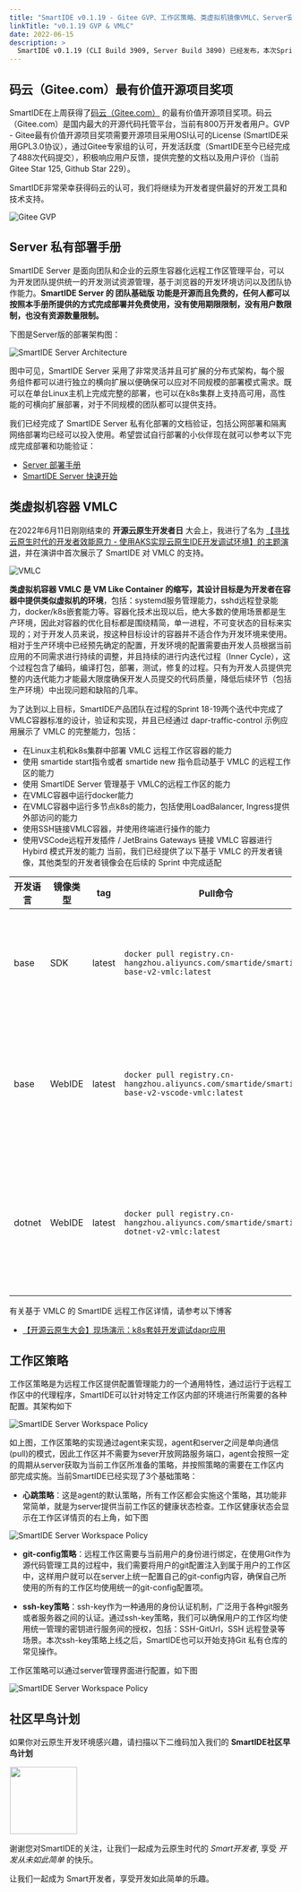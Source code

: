 ```yaml
---
title: "SmartIDE v0.1.19 - Gitee GVP、工作区策略、类虚拟机镜像VMLC、Server安装手册"
linkTitle: "v0.1.19 GVP & VMLC"
date: 2022-06-15
description: >
  SmartIDE v0.1.19 (CLI Build 3909, Server Build 3890) 已经发布，本次Sprint主要完成2个重要特性，工作区策略和类虚拟机容器（VM Like Container - VMLC）的开发工作。工作区策略特性的目标是为远程工作区提供统一的配置管理机制，在这个sprint中主要实现了git-config和ssh-key两个常用的策略。类虚拟机容器（VMLC）是一项非常重要的特性，目标是要为开发者提供与虚拟机非常类似的容器化环境。这个Sprint中我们也首次发布了SmartIDE Server版的私有化部署安装手册，希望自行完成部署的小伙伴现在就可以开始尝试了。
---
```


## 码云（Gitee.com）最有价值开源项目奖项

SmartIDE在上周获得了[码云（Gitee.com）](https://gitee.com) 的最有价值开源项目奖项。码云（Gitee.com）是国内最大的开源代码托管平台，当前有800万开发者用户。GVP - Gitee最有价值开源项目奖项需要开源项目采用OSI认可的License (SmartIDE采用GPL3.0协议），通过Gitee专家组的认可，开发活跃度（SmartIDE至今已经完成了488次代码提交），积极响应用户反馈，提供完整的文档以及用户评价（当前Gitee Star 125, Github Star 229）。

SmartIDE非常荣幸获得码云的认可，我们将继续为开发者提供最好的开发工具和技术支持。

![Gitee GVP](images/s19-gvp.png)

## Server 私有部署手册

SmartIDE Server 是面向团队和企业的云原生容器化远程工作区管理平台，可以为开发团队提供统一的开发测试资源管理，基于浏览器的开发环境访问以及团队协作能力。**SmartIDE Server 的 团队基础版 功能是开源而且免费的，任何人都可以按照本手册所提供的方式完成部署并免费使用，没有使用期限限制，没有用户数限制，也没有资源数量限制。** 

下图是Server版的部署架构图：

![SmartIDE Server Architecture](images/s19-serverarc.png)

图中可见，SmartIDE Server 采用了非常灵活并且可扩展的分布式架构，每个服务组件都可以进行独立的横向扩展以便确保可以应对不同规模的部署模式需求。既可以在单台Linux主机上完成完整的部署，也可以在k8s集群上支持高可用，高性能的可横向扩展部署，对于不同规模的团队都可以提供支持。

我们已经完成了 SmartIDE Server 私有化部署的文档验证，包括公网部署和隔离网络部署均已经可以投入使用。希望尝试自行部署的小伙伴现在就可以参考以下完成完成部署和功能验证：

- [Server 部署手册](/zh/docs/install/server/)
- [SmartIDE Server 快速开始](/zh/docs/quickstart/server/)

## 类虚拟机容器 VMLC

在2022年6月11日刚刚结束的 **开源云原生开发者日** 大会上，我进行了名为 [【寻找云原生时代的开发者效能原力 - 使用AKS实现云原生IDE开发调试环境】的主题演讲](/zh/blog/2022-0615-vmlc/)，并在演讲中首次展示了 SmartIDE 对 VMLC 的支持。

![VMLC](images/vmlc001.png)

**类虚拟机容器 VMLC 是 VM Like Container 的缩写，其设计目标是为开发者在容器中提供类似虚拟机的环境**，包括：systemd服务管理能力，sshd远程登录能力，docker/k8s嵌套能力等。容器化技术出现以后，绝大多数的使用场景都是生产环境，因此对容器的优化目标都是围绕精简，单一进程，不可变状态的目标来实现的；对于开发人员来说，按这种目标设计的容器并不适合作为开发环境来使用。相对于生产环境中已经预先确定的配置，开发环境的配置需要由开发人员根据当前应用的不同需求进行持续的调整，并且持续的进行内迭代过程（Inner Cycle），这个过程包含了编码，编译打包，部署，测试，修复的过程。只有为开发人员提供完整的内迭代能力才能最大限度确保开发人员提交的代码质量，降低后续环节（包括生产环境）中出现问题和缺陷的几率。

为了达到以上目标，SmartIDE产品团队在过程的Sprint 18-19两个迭代中完成了VMLC容器标准的设计，验证和实现，并且已经通过 dapr-traffic-control 示例应用展示了 VMLC 的完整能力，包括：

- 在Linux主机和k8s集群中部署 VMLC 远程工作区容器的能力
- 使用 smartide start指令或者 smartide new 指令启动基于 VMLC 的远程工作区的能力
- 使用 SmartIDE Server 管理基于 VMLC的远程工作区的能力
- 在VMLC容器中运行docker能力
- 在VMLC容器中运行多节点k8s的能力，包括使用LoadBalancer, Ingress提供外部访问的能力
- 使用SSH链接VMLC容器，并使用终端进行操作的能力
- 使用VSCode远程开发插件 / JetBrains Gateways 链接 VMLC 容器进行 Hybird 模式开发的能力
当前，我们已经提供了以下基于 VMLC 的开发者镜像，其他类型的开发者镜像会在后续的 Sprint 中完成适配

| **开发语言** | **镜像类型** | **tag**| **Pull命令**| **new指令**| **备注**|
|----------|----------|---------------------------------------------------|-----------------------------------------------------------------------------------------------------------------------|----------------------------|-------------------------------------------------------------|
| base     | SDK      | latest                           | `docker pull registry.cn-hangzhou.aliyuncs.com/smartide/smartide-base-v2-vmlc:latest`                                        | `se new base -t vmlc`              | 支持VMLC的基础镜像，使用ubuntu:20.04作为基础 **VMLC容器只支持linux操作系统**  |
| base     | WebIDE      | latest                           | `docker pull registry.cn-hangzhou.aliyuncs.com/smartide/smartide-base-v2-vscode-vmlc:latest`                                        | `se new base -t vscode-vmlc`              | 支持VMLC的基础镜像，使用ubuntu:20.04作为基础, 增加VSCode WebIDE **VMLC容器只支持linux操作系统**  |
| dotnet     | WebIDE      | latest                           | `docker pull registry.cn-hangzhou.aliyuncs.com/smartide/smartide-dotnet-v2-vmlc:latest`                                        | `se new dotnet -t vmlc`              | 支持VMLC的基础镜像，使用ubuntu:20.04作为基础, .net 6.0 sdk 增加VSCode WebIDE **VMLC容器只支持linux操作系统**  |

有关基于 VMLC 的 SmartIDE 远程工作区详情，请参考以下博客

- [【开源云原生大会】现场演示：k8s套娃开发调试dapr应用](/zh/blog/2022-0615-vmlc/)

## 工作区策略

工作区策略是为远程工作区提供配置管理能力的一个通用特性，通过运行于远程工作区中的代理程序，SmartIDE可以针对特定工作区内部的环境进行所需要的各种配置。其架构如下

![SmartIDE Server Workspace Policy](images/s19-wspolicy.jpg)

如上图，工作区策略的实现通过agent来实现，agent和server之间是单向通信(pull)的模式，因此工作区并不需要为sever开放网路服务端口，agent会按照一定的周期从server获取为当前工作区所准备的策略，并按照策略的需要在工作区内部完成实施。当前SmartIDE已经实现了3个基础策略：

- **心跳策略**：这是agent的默认策略，所有工作区都会实施这个策略，其功能非常简单，就是为server提供当前工作区的健康状态检查。工作区健康状态会显示在工作区详情页的右上角，如下图

![SmartIDE Server Workspace Policy](images/s19-wspolicy-heartbeat.png)

- **git-config策略**：远程工作区需要与当前用户的身份进行绑定，在使用Git作为源代码管理工具的过程中，我们需要将用户的git配置注入到属于用户的工作区中，这样用户就可以在server上统一配置自己的git-config内容，确保自己所使用的所有的工作区均使用统一的git-config配置项。

- **ssh-key策略**：ssh-key作为一种通用的身份认证机制，广泛用于各种git服务或者服务器之间的认证。通过ssh-key策略，我们可以确保用户的工作区均使用统一管理的密钥进行服务间的授权，包括：SSH-GitUrl，SSH 远程登录等场景。本次ssh-key策略上线之后，SmartIDE也可以开始支持Git 私有仓库的常见操作。

工作区策略可以通过server管理界面进行配置，如下图

![SmartIDE Server Workspace Policy](images/s19-wspolicy-gitssh.png)

## 社区早鸟计划

如果你对云原生开发环境感兴趣，请扫描以下二维码加入我们的 **SmartIDE社区早鸟计划**

<img src="/images/smartide-s-qrcode.png" style="width:120px;height:auto;padding: 1px;"/>

谢谢您对SmartIDE的关注，让我们一起成为云原生时代的 *Smart开发者*, 享受 *开发从未如此简单* 的快乐。

让我们一起成为 Smart开发者，享受开发如此简单的乐趣。

